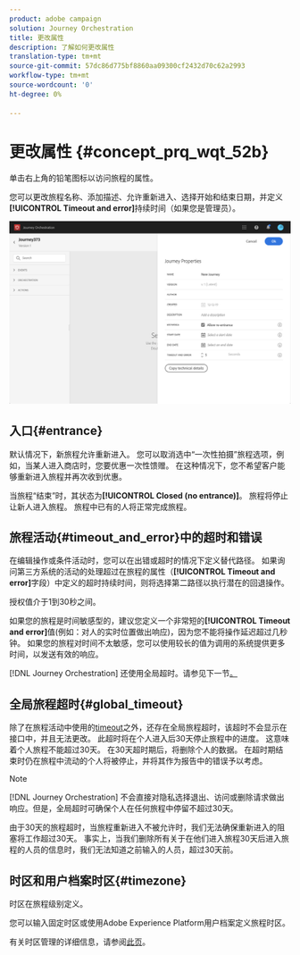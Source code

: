 ```yaml
---
product: adobe campaign
solution: Journey Orchestration
title: 更改属性
description: 了解如何更改属性
translation-type: tm+mt
source-git-commit: 57dc86d775bf8860aa09300cf2432d70c62a2993
workflow-type: tm+mt
source-wordcount: '0'
ht-degree: 0%

---
```




# 更改属性 {#concept_prq_wqt_52b}

单击右上角的铅笔图标以访问旅程的属性。

您可以更改旅程名称、添加描述、允许重新进入、选择开始和结束日期，并定义&#x200B;**[!UICONTROL Timeout and error]**&#x200B;持续时间（如果您是管理员）。

![](../assets/journey32.png)

## 入口{#entrance}

默认情况下，新旅程允许重新进入。 您可以取消选中“一次性拍摄”旅程选项，例如，当某人进入商店时，您要优惠一次性馈赠。 在这种情况下，您不希望客户能够重新进入旅程并再次收到优惠。

当旅程“结束”时，其状态为&#x200B;**[!UICONTROL Closed (no entrance)]**。 旅程将停止让新人进入旅程。 旅程中已有的人将正常完成旅程。

## 旅程活动{#timeout_and_error}中的超时和错误

在编辑操作或条件活动时，您可以在出错或超时的情况下定义替代路径。 如果询问第三方系统的活动的处理超过在旅程的属性（**[!UICONTROL Timeout and  error]**&#x200B;字段）中定义的超时持续时间，则将选择第二路径以执行潜在的回退操作。

授权值介于1到30秒之间。

如果您的旅程是时间敏感型的，建议您定义一个非常短的&#x200B;**[!UICONTROL Timeout and error]**&#x200B;值(例如：对人的实时位置做出响应)，因为您不能将操作延迟超过几秒钟。 如果您的旅程对时间不太敏感，您可以使用较长的值为调用的系统提供更多时间，以发送有效的响应。

[!DNL Journey Orchestration] 还使用全局超时。请参见下一节[。](#global_timeout)

## 全局旅程超时{#global_timeout}

除了在旅程活动中使用的[timeout](#timeout_and_error)之外，还存在全局旅程超时，该超时不会显示在接口中，并且无法更改。 此超时将在个人进入后30天停止旅程中的进度。 这意味着个人旅程不能超过30天。 在30天超时期后，将删除个人的数据。 在超时期结束时仍在旅程中流动的个人将被停止，并将其作为报告中的错误予以考虑。

>[!NOTE]
>
>[!DNL Journey Orchestration] 不会直接对隐私选择退出、访问或删除请求做出响应。但是，全局超时可确保个人在任何旅程中停留不超过30天。

由于30天的旅程超时，当旅程重新进入不被允许时，我们无法确保重新进入的阻塞将工作超过30天。 事实上，当我们删除所有关于在他们进入旅程30天后进入旅程的人员的信息时，我们无法知道之前输入的人员，超过30天前。

## 时区和用户档案时区{#timezone}

时区在旅程级别定义。

您可以输入固定时区或使用Adobe Experience Platform用户档案定义旅程时区。

有关时区管理的详细信息，请参阅[此页](../building-journeys/timezone-management.md)。
